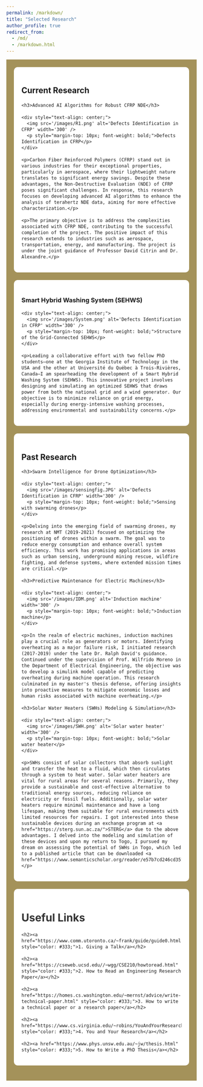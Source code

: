 ```yaml
---
permalink: /markdown/
title: "Selected Research"
author_profile: true
redirect_from: 
  - /md/
  - /markdown.html
---
```


<div style="background-color: #A4925A; padding: 20px;">

  <div style="background-color: #FFFFFF; padding: 20px; border-radius: 10px; margin-bottom: 20px;">
    <h2>Current Research</h2>

    <h3>Advanced AI Algorithms for Robust CFRP NDE</h3>

    <div style="text-align: center;">
      <img src='/images/R1.png' alt='Defects Identification in CFRP' width='300' />
      <p style="margin-top: 10px; font-weight: bold;">Defects Identification in CFRP</p>
    </div>

    <p>Carbon Fiber Reinforced Polymers (CFRP) stand out in various industries for their exceptional properties, particularly in aerospace, where their lightweight nature translates to significant energy savings. Despite these advantages, the Non-Destructive Evaluation (NDE) of CFRP poses significant challenges. In response, this research focuses on developing advanced AI algorithms to enhance the analysis of terahertz NDE data, aiming for more effective characterization.</p>

    <p>The primary objective is to address the complexities associated with CFRP NDE, contributing to the successful completion of the project. The positive impact of this research extends to industries such as aerospace, transportation, energy, and manufacturing. The project is under the joint guidance of Professor David Citrin and Dr. Alexandre.</p>
  </div>

  <div style="background-color: #FFFFFF; padding: 20px; border-radius: 10px; margin-bottom: 20px;">
    <h3>Smart Hybrid Washing System (SEHWS)</h3>

    <div style="text-align: center;">
      <img src='/images/System.png' alt='Defects Identification in CFRP' width='300' />
      <p style="margin-top: 10px; font-weight: bold;">Structure of the Grid-Connected SEHWS</p>
    </div>

    <p>Leading a collaborative effort with two fellow PhD students—one at the Georgia Institute of Technology in the USA and the other at Université du Québec à Trois-Rivières, Canada—I am spearheading the development of a Smart Hybrid Washing System (SEHWS). This innovative project involves designing and simulating an optimized SEHWS that draws power from both the national grid and a wind generator. Our objective is to minimize reliance on grid energy, especially during energy-intensive washing processes, addressing environmental and sustainability concerns.</p>
  </div>

  <div style="background-color: #FFFFFF; padding: 20px; border-radius: 10px; margin-bottom: 20px;">
    <h2>Past Research</h2>

    <h3>Swarm Intelligence for Drone Optimization</h3>

    <div style="text-align: center;">
      <img src='/images/sensingfig.JPG' alt='Defects Identification in CFRP' width='300' />
      <p style="margin-top: 10px; font-weight: bold;">Sensing with swarming drones</p>
    </div>

    <p>Delving into the emerging field of swarming drones, my research at NMT (2019-2021) focused on optimizing the positioning of drones within a swarm. The goal was to reduce energy consumption and enhance overall system efficiency. This work has promising applications in areas such as urban sensing, underground mining rescue, wildfire fighting, and defense systems, where extended mission times are critical.</p>

    <h3>Predictive Maintenance for Electric Machines</h3>

    <div style="text-align: center;">
      <img src='/images/IDM.png' alt='Induction machine' width='300' />
      <p style="margin-top: 10px; font-weight: bold;">Induction machine</p>
    </div>

    <p>In the realm of electric machines, induction machines play a crucial role as generators or motors. Identifying overheating as a major failure risk, I initiated research (2017-2019) under the late Dr. Ralph David's guidance. Continued under the supervision of Prof. Wilfrido Moreno in the Department of Electrical Engineering, the objective was to develop a simulink model capable of predicting overheating during machine operation. This research culminated in my master's thesis defense, offering insights into proactive measures to mitigate economic losses and human risks associated with machine overheating.</p>

    <h3>Solar Water Heaters (SWHs) Modeling & Simulation</h3>

    <div style="text-align: center;">
      <img src='/images/SWH.png' alt='Solar water heater' width='300' />
      <p style="margin-top: 10px; font-weight: bold;">Solar water heater</p>
    </div>

    <p>SWHs consist of solar collectors that absorb sunlight and transfer the heat to a fluid, which then circulates through a system to heat water. Solar water heaters are vital for rural areas for several reasons. Primarily, they provide a sustainable and cost-effective alternative to traditional energy sources, reducing reliance on electricity or fossil fuels. Additionally, solar water heaters require minimal maintenance and have a long lifespan, making them suitable for rural environments with limited resources for repairs. I got interested into these sustainable devices during an exchange program at <a href="https://sterg.sun.ac.za/">STERG</a> due to the above advantages. I delved into the modeling and simulation of these devices and upon my return to Togo, I pursued my dream on assessing the potential of SWHs in Togo, which led to a published article that can be downloaded <a href="https://www.semanticscholar.org/reader/e57b7cd246cd351644cf4572eb6f0b9643abe59c">here</a>.</p>
  </div>

  <div style="background-color: #FFFFFF; padding: 20px; border-radius: 10px; margin-bottom: 20px;">
    <h1 style="color: #333;">Useful Links</h1>

    <h2><a href="https://www.comm.utoronto.ca/~frank/guide/guide0.html" style="color: #333;">1. Giving a Talk</a></h2>

    <h2><a href="https://cseweb.ucsd.edu//~wgg/CSE210/howtoread.html" style="color: #333;">2. How to Read an Engineering Research Paper</a></h2>

    <h2><a href="https://homes.cs.washington.edu/~mernst/advice/write-technical-paper.html" style="color: #333;">3. How to write a technical paper or a research paper</a></h2>  

    <h2><a href="https://www.cs.virginia.edu/~robins/YouAndYourResearch.html" style="color: #333;">4. You and Your Research</a></h2>

    <h2><a href="https://www.phys.unsw.edu.au/~jw/thesis.html" style="color: #333;">5. How to Write a PhD Thesis</a></h2>
  </div>

</div>
